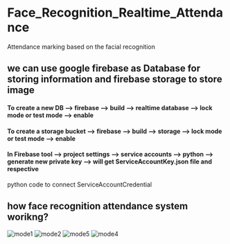 # Face_Recognition_Realtime_Attendance
Attendance marking based on the facial recognition


## we can use google firebase as Database for storing information and firebase storage to store image

#### To create a new DB --> firebase  --> build --> realtime database --> lock mode or test mode --> enable

#### To create a storage bucket --> firebase  --> build --> storage --> lock mode or test mode --> enable 
#### In Firebase tool --> project settings --> service accounts --> python --> generate new private key --> will get ServiceAccountKey.json file and respective 
python code to connect ServiceAccountCredential

## how face recognition attendance system worikng?

![mode1](https://user-images.githubusercontent.com/59825357/235623762-6b1bc1d2-8b85-4f0e-a032-56626336884c.png)
![mode2](https://user-images.githubusercontent.com/59825357/235623789-3d660075-06b5-4ce0-8596-5c6901cb4bca.png)
![mode5](https://user-images.githubusercontent.com/59825357/235623818-084dc712-df64-4c8f-9d4c-b7fca9864193.png)
![mode4](https://user-images.githubusercontent.com/59825357/235623846-46e68eb7-925d-4247-8734-fa5445e87ead.png)
